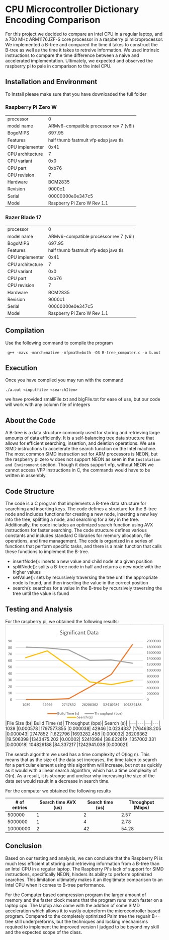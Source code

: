 # CPU Microcontroller Dictionary Encoding Comparison

For this project we decided to compare an intel CPU in a regular laptop, and a 700 MHz ARM1176JZF-S core processor in a raspberry pi microprocessor. We implemented a B-tree and compared the time it takes to construct the B-tree as well as the time it takes to retreive information. We used intrinsic instructions to compare the time difference between a naive and accelerated implementation. Ultimately, we expected and observed the raspberry pi to pale in comparison to the intel CPU.

## Installation and Environment

To Install please make sure that you have downloaded the full folder

### Raspberry Pi Zero W
| | |
|---|---|
|processor       | 0 
|model name      | ARMv6-compatible processor rev 7 (v6l)
|BogoMIPS        | 697.95
|Features        | half thumb fastmult vfp edsp java tls
|CPU implementer | 0x41
|CPU architecture| 7
|CPU variant     | 0x0
|CPU part        | 0xb76
|CPU revision    | 7
|Hardware        | BCM2835
|Revision        | 9000c1
|Serial          | 00000000e0e347c5
|Model           | Raspberry Pi Zero W Rev 1.1|

### Razer Blade 17

| | |
|---|---|
|processor       | 0 
|model name      | ARMv6-compatible processor rev 7 (v6l)
|BogoMIPS        | 697.95
|Features        | half thumb fastmult vfp edsp java tls
|CPU implementer | 0x41
|CPU architecture| 7
|CPU variant     | 0x0
|CPU part        | 0xb76
|CPU revision    | 7
|Hardware        | BCM2835
|Revision        | 9000c1
|Serial          | 00000000e0e347c5
|Model           | Raspberry Pi Zero W Rev 1.1|

## Compilation

Use the following command to compile the program

```
 g++ -mavx -march=native -mfpmath=both -O3 B-tree_computer.c -o b.out
```
## Execution

Once you have compiled you may run with the command
```
./a.out <inputfile> <searchItem>
```
we have provided smallFile.txt and bigFile.txt for ease of use, but our code will work with any column file of integers

## About the Code

A B-tree is a data structure commonly used for storing and retrieving large amounts of data efficiently. It is a self-balancing tree data structure that allows for efficient searching, insertion, and deletion operations. We use SIMD instructions to accelerate the search function on the Intel machine. The most common SIMD instruction set for ARM processors is NEON, but the raspberry pi zero w does not support NEON as seen in the `Instalation and Environment` section. Though it does support vfp, without NEON we cannot access VFP instructions in C, the commands would have to be written in assembly. 

## Code Structure
The code is a C program that implements a B-tree data structure for searching and inserting keys. The code defines a structure for the B-tree node and includes functions for creating a new node, inserting a new key into the tree, splitting a node, and searching for a key in the tree. Additionally, the code includes an optimized search function using AVX instructions for faster searching. The code structure defines various constants and includes standard C libraries for memory allocation, file operations, and time management. The code is organized in a series of functions that perform specific tasks, and there is a main function that calls these functions to implement the B-tree.
- insertNode(): inserts a new value and child node at a given position
- splitNode(): splits a B-tree node in half and returns a new node with the higher values
- setValue(): sets by recursively traversing the tree until the appropriate node is found, and then inserting the value in the correct position
- search(): searches for a value in the B-tree by recursively traversing the tree until the value is found

## Testing and Analysis

For the raspberry pi, we obtained the following results:
![](./Data_Pi.png)
|File Size (b)|	Build Time (s)|	Throughput (bps)|	Search (s)|
|---|---|---|---|
1039	|0.000578	|1797577.855	|0.000038|
42946	|0.0234337	|1764638.205	|0.000043|
2747852	|1.622796	|1693282.458	|0.000032|
26206362	|19.506398	|1343475.202	|0.00002|
52410984	|38.622619	|1357002.331	|0.000018|
104826188	|84.337217	|1242941.038	|0.000021|

The search algorithm we used has a time complexity of O(log n). This means that as the size of the data set increases, the time taken to search for a particular element using this algorithm will increase, but not as quickly as it would with a linear search algorithm, which has a time complexity of O(n). As a result, it is strange and unclear why increasing the size of the data set would result in a decrease in search time.

For the computer we obtained the following results

|# of entries |	Search time AVX (us)|	Search time (us)| Throughput (Mbps) |
|---|---|---|---|
|500000	|1	|2	| 2.57 |
|5000000	|1	|4	| 2.78 |
|10000000	|2	|42	| 54.28 |


## Conclusion
Based on our testing and analysis, we can conclude that the Raspberry Pi is much less efficient at storing and retrieving information from a B-tree than an Intel CPU in a regular laptop. The Raspberry Pi's lack of support for SIMD instructions, specifically NEON, hinders its ability to perform optimized searches. This limitation ultimately makes it an illegitimate comparison to an Intel CPU when it comes to B-tree performance. 

For the Computer based compression program the larger amount of memory and the faster clock means that the program runs much faster on a laptop cpu. The laptop also come with the addtion of some SIMD acceleration which allows it to vastly outpreform the microcontroller based program. Compared to the completely optimized Palm tree the regualr B+-tree still underpreforms, but the techniques and locking mechanisms required to implement the improved version I judged to be beyond my skill and the expected scope of the class.

